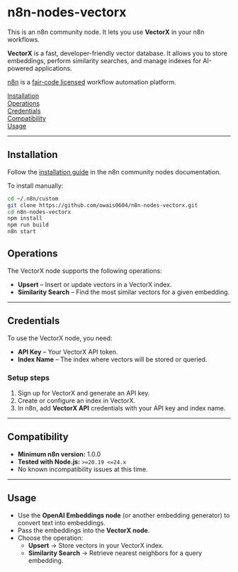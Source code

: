 # n8n-nodes-vectorx

This is an n8n community node. It lets you use **VectorX** in your n8n workflows.

**VectorX** is a fast, developer-friendly vector database. It allows you to store embeddings, perform similarity searches, and manage indexes for AI-powered applications.

[n8n](https://n8n.io/) is a [fair-code licensed](https://docs.n8n.io/reference/license/) workflow automation platform.

[Installation](#installation)  
[Operations](#operations)  
[Credentials](#credentials)  
[Compatibility](#compatibility)  
[Usage](#usage) 

---

## Installation

Follow the [installation guide](https://docs.n8n.io/integrations/community-nodes/installation/) in the n8n community nodes documentation.

To install manually:

```bash
cd ~/.n8n/custom
git clone https://github.com/owais0604/n8n-nodes-vectorx.git
cd n8n-nodes-vectorx
npm install
npm run build
n8n start
```

## Operations

The VectorX node supports the following operations:

- **Upsert** – Insert or update vectors in a VectorX index.
- **Similarity Search** – Find the most similar vectors for a given embedding.

---

## Credentials

To use the VectorX node, you need:

- **API Key** – Your VectorX API token.
- **Index Name** – The index where vectors will be stored or queried.

### Setup steps

1. Sign up for VectorX and generate an API key.
2. Create or configure an index in VectorX.
3. In n8n, add **VectorX API** credentials with your API key and index name.

---

## Compatibility

- **Minimum n8n version:** 1.0.0
- **Tested with Node.js:** `>=20.19 <=24.x`
- No known incompatibility issues at this time.

---

## Usage

- Use the **OpenAI Embeddings node** (or another embedding generator) to convert text into embeddings.
- Pass the embeddings into the **VectorX node**.
- Choose the operation:  
  - **Upsert** → Store vectors in your VectorX index.  
  - **Similarity Search** → Retrieve nearest neighbors for a query embedding.
